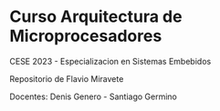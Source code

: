 # Curso Arquitectura de Microprocesadores 

CESE 2023 - Especializacion en Sistemas Embebidos

Repositorio de Flavio Miravete

Docentes: Denis Genero - Santiago Germino
